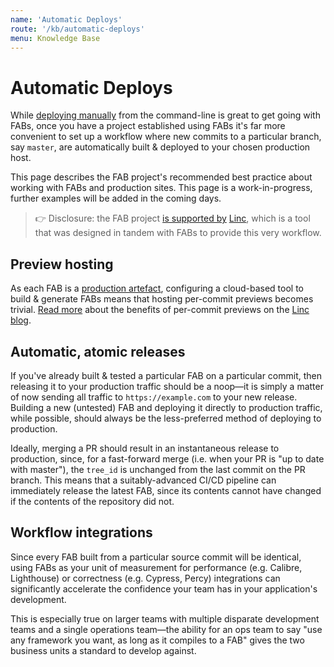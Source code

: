 ```yaml
---
name: 'Automatic Deploys'
route: '/kb/automatic-deploys'
menu: Knowledge Base
---
```


# Automatic Deploys

While [deploying manually](/guides/deploying) from the command-line is great to get going with FABs, once you have a project established using FABs it's far more convenient to set up a workflow where new commits to a particular branch, say `master`, are automatically built & deployed to your chosen production host.

This page describes the FAB project's recommended best practice about working with FABs and production sites. This page is a work-in-progress, further examples will be added in the coming days.

> 👉 Disclosure: the FAB project [is supported by](/#contributors) [Linc](https://linc.sh), which is a tool that was designed in tandem with FABs to provide this very workflow.

## Preview hosting

As each FAB is a [production artefact](/kb/production), configuring a cloud-based tool to build & generate FABs means that hosting per-commit previews becomes trivial. [Read more](https://linc.sh/blog/ten-unexpected-uses-for-preview-links) about the benefits of per-commit previews on the [Linc blog](https://linc.sh/blog).

## Automatic, atomic releases

If you've already built & tested a particular FAB on a particular commit, then releasing it to your production traffic should be a noop—it is simply a matter of now sending all traffic to `https://example.com` to your new release. Building a new (untested) FAB and deploying it directly to production traffic, while possible, should always be the less-preferred method of deploying to production.

Ideally, merging a PR should result in an instantaneous release to production, since, for a fast-forward merge (i.e. when your PR is "up to date with master"), the `tree_id` is unchanged from the last commit on the PR branch. This means that a suitably-advanced CI/CD pipeline can immediately release the latest FAB, since its contents cannot have changed if the contents of the repository did not.

## Workflow integrations

Since every FAB built from a particular source commit will be identical, using FABs as your unit of measurement for performance (e.g. Calibre, Lighthouse) or correctness (e.g. Cypress, Percy) integrations can significantly accelerate the confidence your team has in your application's development.

This is especially true on larger teams with multiple disparate development teams and a single operations team—the ability for an ops team to say "use any framework you want, as long as it compiles to a FAB" gives the two business units a standard to develop against.
